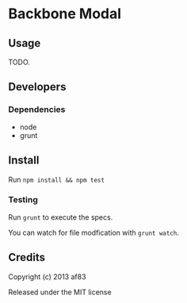 Backbone Modal
==============

## Usage

TODO.

## Developers

### Dependencies

* node
* grunt

## Install

Run `npm install && npm test`

### Testing

Run `grunt` to execute the specs.

You can watch for file modfication with `grunt watch`.


## Credits

Copyright (c) 2013 af83

Released under the MIT license
